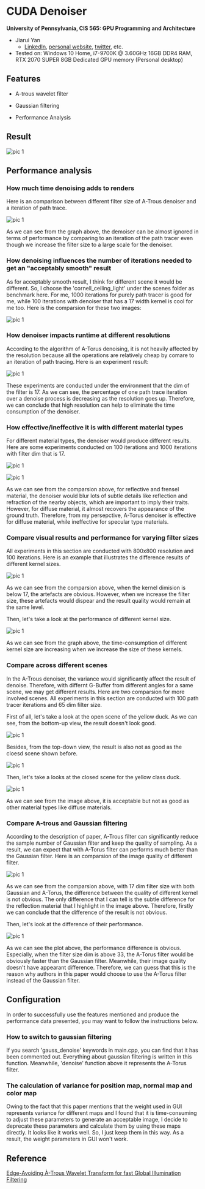 CUDA Denoiser
================

**University of Pennsylvania, CIS 565: GPU Programming and Architecture**

* Jiarui Yan
  * [LinkedIn](https://www.linkedin.com/in/jiarui-yan-a06bb5197?lipi=urn%3Ali%3Apage%3Ad_flagship3_profile_view_base_contact_details%3BvRlITiOMSt%2B9Mgg6SZFKDQ%3D%3D), [personal website](https://jiaruiyan.pb.online/), [twitter](https://twitter.com/JerryYan1997), etc.
* Tested on: Windows 10 Home, i7-9700K @ 3.60GHz 16GB DDR4 RAM, RTX 2070 SUPER 8GB Dedicated GPU memory (Personal desktop)

## Features

* A-trous wavelet filter

* Gaussian filtering

* Performance Analysis

## Result

![pic 1](./img/Capture11.PNG)

## Performance analysis

### How much time denoising adds to renders

Here is an comparison between different filter size of A-Trous denoiser and a iteration of path trace.

![pic 1](./img/denoiser_time_add.PNG)

As we can see from the graph above, the demoiser can be almost ignored in terms of performance by comparing to an iteration of the path tracer even though we increase the filter size to a large scale for the denoiser. 

### How denoising influences the number of iterations needed to get an "acceptably smooth" result

As for acceptably smooth result, I think for different scene it would be different. So, I choose the 'cornell_ceiling_light' under the scenes folder as benchmark here. For me, 1000 iterations for purely path tracer is good for me, while 100 iterations with denoiser that has a 17 width kernel is cool for me too. Here is the comparsion for these two images:

![pic 1](./img/acceptable_scene.png)

### How denoiser impacts runtime at different resolutions

According to the algorithm of A-Torus denoising, it is not heavily affected by the resolution because all the operations are relatively cheap by comare to an iteration of path tracing. Here is an experiment result:

![pic 1](./img/different_resolution.PNG)

These experiments are conducted under the environment that the dim of the filter is 17. As we can see, the percentage of one path trace iteration over a denoise process is decreasing as the resolution goes up. Therefore, we can conclude that high resolution can help to eliminate the time consumption of the denoiser. 

### How effective/ineffective it is with different material types

For different material types, the denoiser would produce different results. Here are some experiments conducted on 100 iterations and 1000 iterations with filter dim that is 17.

![pic 1](./img/100itr_compare.png)

![pic 1](./img/1000itr_compare.png)

As we can see from the comparsion above, for reflective and frensel material, the denoiser would blur lots of subtle details like reflection and refraction of the nearby objects, which are important to imply their traits. However, for diffuse material, it almost recovers the appearance of the ground truth. Therefore, from my persepctive, A-Torus denoiser is effective for diffuse material, while ineffective for specular type materials. 

### Compare visual results and performance for varying filter sizes

All experiments in this section are conducted with 800x800 resolution and 100 iterations. Here is an example that illustrates the difference results of different kernel sizes.

![pic 1](./img/filter_size_compare.png)

As we can see from the comparsion above, when the kernel dimision is below 17, the artefacts are obvious. However, when we increase the filter size, these artefacts would dispear and the result quality would remain at the same level. 

Then, let's take a look at the performance of different kernel size.

![pic 1](./img/different_kernel_size_influence.PNG)

As we can see from the graph above, the time-consumption of different kernel size are increasing when we increase the size of these kernels.

### Compare across different scenes

In the A-Trous denoiser, the variance would significantly affect the result of denoise. Therefore, with differnt G-Buffer from different angles for a same scene, we may get different results. Here are two comparsion for more involved scenes. All experiments in this section are conducted with 100 path tracer iterations and 65 dim filter size.

First of all, let's take a look at the open scene of the yellow duck. As we can see, from the bottom-up view, the result doesn't look good.

![pic 1](./img/yellow_duck_pool_compare1.png)

Besides, from the top-down view, the result is also not as good as the cloesd scene shown before.

![pic 1](./img/yellow_duck_pool_comare2.png)

Then, let's take a looks at the closed scene for the yellow class duck.

![pic 1](./img/class_yellow_duck.png)

As we can see from the image above, it is acceptable but not as good as other material types like diffuse materials. 

### Compare A-trous and Gaussian filtering

According to the description of paper, A-Trous filter can significantly reduce the sample number of Gaussian filter and keep the quality of sampling. As a result, we can expect that with A-Torus filter can performs much better than the Gaussian filter. Here is an comparsion of the image quality of different filter.

![pic 1](./img/Gaussian_filter_comparsion.png)

As we can see from the comparsion above, with 17 dim filter size with both Gaussian and A-Torus, the difference between the quality of different kernel is not obvious. The only difference that I can tell is the subtle difference for the reflection material that I highlight in the image above. Therefore, firstly we can conclude that the difference of the result is not obvious. 

Then, let's look at the difference of their performance.

![pic 1](./img/Gaussian_AT_Comparsion.PNG)

As we can see the plot above, the performance difference is obvious. Especially, when the filter size dim is above 33, the A-Torus filter would be obviously faster than the Gaussian filter. Meanwhile, their image quality doesn't have appearant difference. Therefore, we can guess that this is the reason why authors in this paper would choose to use the A-Torus filter instead of the Gaussian filter. 

## Configuration

In order to successfully use the features mentioned and produce the performance data presented, you may want to follow the instructions below.

### How to switch to gaussian filtering

If you search 'gauss_denoise' keywords in main.cpp, you can find that it has been commented out. Everything about gaussian filtering is written in this function. Meanwhile, 'denoise' function above it represents the A-Torus filter. 

### The calculation of variance for position map, normal map and color map

Owing to the fact that this paper mentions that the weight used in GUI represents variance for different maps and I found that it is time-consuming to adjust these parameters to generate an acceptable image, I decide to deprecate these parameters and calculate them by using these maps directly. It looks like it works well. So, I just keep them in this way. As a result, the weight parameters in GUI won't work.

## Reference

[Edge-Avoiding À-Trous Wavelet Transform for fast Global
Illumination Filtering](https://jo.dreggn.org/home/2010_atrous.pdf)